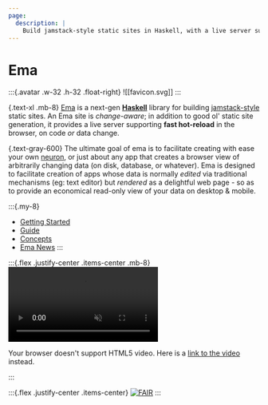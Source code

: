 ```yaml
---
page:
  description: | 
    Build jamstack-style static sites in Haskell, with a live server supporting fast hot-reload in the browser on code or data change.
---
```

# Ema

:::{.avatar .w-32 .h-32 .float-right}
![[favicon.svg]]
:::

{.text-xl .mb-8}
[Ema](https://github.com/srid/ema) is a next-gen [**Haskell**](https://www.srid.ca/haskell) library for building [jamstack-style](https://jamstack.org/) static sites. An Ema site is *change-aware*; in addition to good ol' static site generation, it provides a live server supporting **fast hot-reload** in the browser, on code *or* data change. 

{.text-gray-600}
The ultimate goal of ema is to facilitate creating with ease your own [neuron](https://neuron.zettel.page/), or just about any app that creates a browser view of arbitrarily changing data (on disk, database, or whatever). Ema is designed to facilitate creation of apps whose data is normally *edited* via traditional mechanisms (eg: text editor) but *rendered* as a delightful web page - so as to provide an economical read-only view of your data on desktop & mobile.

:::{.my-8}
* [Getting Started](start.md)
* [Guide](guide.md)
* [Concepts](concepts.md)
* [Ema News](https://srid.ca/ema)
:::

:::{.flex .justify-center .items-center .mb-8}
<video autoplay="" loop="" muted="">
  <source src="static/ema-demo.mp4" />
  <p>Your browser doesn't support HTML5 video. Here is a <a href="static/ema-demo.mp4">link to the video</a> instead.</p>
</video>
:::

:::{.flex .justify-center .items-center}
[![FAIR](https://img.shields.io/badge/FAIR-pledge-blue)](https://www.fairforall.org/about/)
:::

